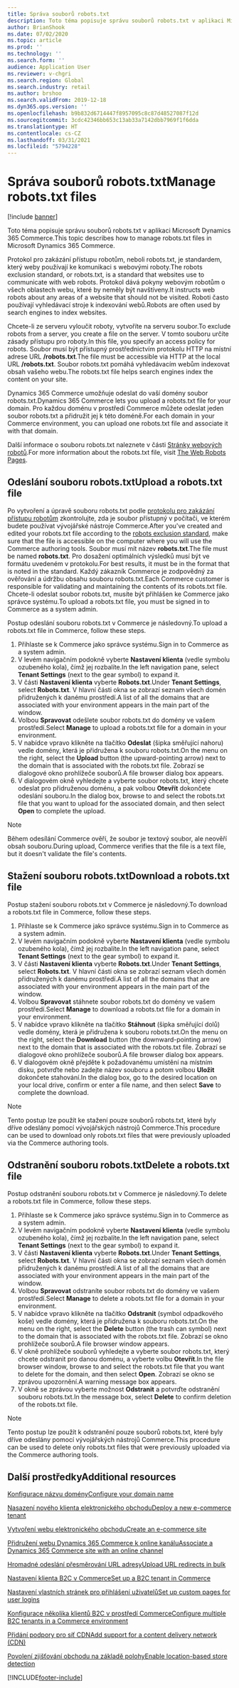 ```yaml
---
title: Správa souborů robots.txt
description: Toto téma popisuje správu souborů robots.txt v aplikaci Microsoft Dynamics 365 Commerce.
author: BrianShook
ms.date: 07/02/2020
ms.topic: article
ms.prod: ''
ms.technology: ''
ms.search.form: ''
audience: Application User
ms.reviewer: v-chgri
ms.search.region: Global
ms.search.industry: retail
ms.author: brshoo
ms.search.validFrom: 2019-12-18
ms.dyn365.ops.version: ''
ms.openlocfilehash: b9b832d6714447f8957095c8c87d48527087f12d
ms.sourcegitcommit: 3cdc42346bb653c13ab33a7142dbb7969f1f6dda
ms.translationtype: HT
ms.contentlocale: cs-CZ
ms.lasthandoff: 03/31/2021
ms.locfileid: "5794228"
---
```

# <a name="manage-robotstxt-files"></a><span data-ttu-id="0743e-103">Správa souborů robots.txt</span><span class="sxs-lookup"><span data-stu-id="0743e-103">Manage robots.txt files</span></span>

[!include [banner](includes/banner.md)]

<span data-ttu-id="0743e-104">Toto téma popisuje správu souborů robots.txt v aplikaci Microsoft Dynamics 365 Commerce.</span><span class="sxs-lookup"><span data-stu-id="0743e-104">This topic describes how to manage robots.txt files in Microsoft Dynamics 365 Commerce.</span></span>

<span data-ttu-id="0743e-105">Protokol pro zakázání přístupu robotům, neboli robots.txt, je standardem, který weby používají ke komunikaci s webovými roboty.</span><span class="sxs-lookup"><span data-stu-id="0743e-105">The robots exclusion standard, or robots.txt, is a standard that websites use to communicate with web robots.</span></span> <span data-ttu-id="0743e-106">Protokol dává pokyny webovým robotům o všech oblastech webu, které by neměly být navštíveny.</span><span class="sxs-lookup"><span data-stu-id="0743e-106">It instructs web robots about any areas of a website that should not be visited.</span></span> <span data-ttu-id="0743e-107">Roboti často používají vyhledávací stroje k indexování webů.</span><span class="sxs-lookup"><span data-stu-id="0743e-107">Robots are often used by search engines to index websites.</span></span>

<span data-ttu-id="0743e-108">Chcete-li ze serveru vyloučit roboty, vytvoříte na serveru soubor.</span><span class="sxs-lookup"><span data-stu-id="0743e-108">To exclude robots from a server, you create a file on the server.</span></span> <span data-ttu-id="0743e-109">V tomto souboru určíte zásady přístupu pro roboty.</span><span class="sxs-lookup"><span data-stu-id="0743e-109">In this file, you specify an access policy for robots.</span></span> <span data-ttu-id="0743e-110">Soubor musí být přístupný prostřednictvím protokolu HTTP na místní adrese URL **/robots.txt**.</span><span class="sxs-lookup"><span data-stu-id="0743e-110">The file must be accessible via HTTP at the local URL **/robots.txt**.</span></span> <span data-ttu-id="0743e-111">Soubor robots.txt pomáhá vyhledávacím webům indexovat obsah vašeho webu.</span><span class="sxs-lookup"><span data-stu-id="0743e-111">The robots.txt file helps search engines index the content on your site.</span></span>

<span data-ttu-id="0743e-112">Dynamics 365 Commerce umožňuje odeslat do vaší domény soubor robots.txt.</span><span class="sxs-lookup"><span data-stu-id="0743e-112">Dynamics 365 Commerce lets you upload a robots.txt file for your domain.</span></span> <span data-ttu-id="0743e-113">Pro každou doménu v prostředí Commerce můžete odeslat jeden soubor robots.txt a přidružit jej k této doméně.</span><span class="sxs-lookup"><span data-stu-id="0743e-113">For each domain in your Commerce environment, you can upload one robots.txt file and associate it with that domain.</span></span>

<span data-ttu-id="0743e-114">Další informace o souboru robots.txt naleznete v části [Stránky webových robotů](https://www.robotstxt.org/).</span><span class="sxs-lookup"><span data-stu-id="0743e-114">For more information about the robots.txt file, visit [The Web Robots Pages](https://www.robotstxt.org/).</span></span>

## <a name="upload-a-robotstxt-file"></a><span data-ttu-id="0743e-115">Odeslání souboru robots.txt</span><span class="sxs-lookup"><span data-stu-id="0743e-115">Upload a robots.txt file</span></span>

<span data-ttu-id="0743e-116">Po vytvoření a úpravě souboru robots.txt podle [protokolu pro zakázání přístupu robotům](https://www.robotstxt.org/orig.html) zkontrolujte, zda je soubor přístupný v počítači, ve kterém budete používat vývojářské nástroje Commerce.</span><span class="sxs-lookup"><span data-stu-id="0743e-116">After you've created and edited your robots.txt file according to the [robots exclusion standard](https://www.robotstxt.org/orig.html), make sure that the file is accessible on the computer where you will use the Commerce authoring tools.</span></span> <span data-ttu-id="0743e-117">Soubor musí mít název **robots.txt**.</span><span class="sxs-lookup"><span data-stu-id="0743e-117">The file must be named **robots.txt**.</span></span> <span data-ttu-id="0743e-118">Pro dosažení optimálních výsledků musí být ve formátu uvedeném v protokolu.</span><span class="sxs-lookup"><span data-stu-id="0743e-118">For best results, it must be in the format that is noted in the standard.</span></span> <span data-ttu-id="0743e-119">Každý zákazník Commerce je zodpovědný za ověřování a údržbu obsahu souboru robots.txt.</span><span class="sxs-lookup"><span data-stu-id="0743e-119">Each Commerce customer is responsible for validating and maintaining the contents of its robots.txt file.</span></span> <span data-ttu-id="0743e-120">Chcete-li odeslat soubor robots.txt, musíte být přihlášen ke Commerce jako správce systému.</span><span class="sxs-lookup"><span data-stu-id="0743e-120">To upload a robots.txt file, you must be signed in to Commerce as a system admin.</span></span>

<span data-ttu-id="0743e-121">Postup odeslání souboru robots.txt v Commerce je následovný.</span><span class="sxs-lookup"><span data-stu-id="0743e-121">To upload a robots.txt file in Commerce, follow these steps.</span></span>

1. <span data-ttu-id="0743e-122">Přihlaste se k Commerce jako správce systému.</span><span class="sxs-lookup"><span data-stu-id="0743e-122">Sign in to Commerce as a system admin.</span></span>
2. <span data-ttu-id="0743e-123">V levém navigačním podokně vyberte **Nastavení klienta** (vedle symbolu ozubeného kola), čímž jej rozbalíte.</span><span class="sxs-lookup"><span data-stu-id="0743e-123">In the left navigation pane, select **Tenant Settings** (next to the gear symbol) to expand it.</span></span>
3. <span data-ttu-id="0743e-124">V části **Nastavení klienta** vyberte **Robots.txt**.</span><span class="sxs-lookup"><span data-stu-id="0743e-124">Under **Tenant Settings**, select **Robots.txt**.</span></span> <span data-ttu-id="0743e-125">V hlavní části okna se zobrazí seznam všech domén přidružených k danému prostředí.</span><span class="sxs-lookup"><span data-stu-id="0743e-125">A list of all the domains that are associated with your environment appears in the main part of the window.</span></span>
4. <span data-ttu-id="0743e-126">Volbou **Spravovat** odešlete soubor robots.txt do domény ve vašem prostředí.</span><span class="sxs-lookup"><span data-stu-id="0743e-126">Select **Manage** to upload a robots.txt file for a domain in your environment.</span></span>
5. <span data-ttu-id="0743e-127">V nabídce vpravo klikněte na tlačítko **Odeslat** (šipka směřující nahoru) vedle domény, která je přidružena k souboru robots.txt.</span><span class="sxs-lookup"><span data-stu-id="0743e-127">On the menu on the right, select the **Upload** button (the upward-pointing arrow) next to the domain that is associated with the robots.txt file.</span></span> <span data-ttu-id="0743e-128">Zobrazí se dialogové okno prohlížeče souborů.</span><span class="sxs-lookup"><span data-stu-id="0743e-128">A file browser dialog box appears.</span></span>
6. <span data-ttu-id="0743e-129">V dialogovém okně vyhledejte a vyberte soubor robots.txt, který chcete odeslat pro přidruženou doménu, a pak volbou **Otevřít** dokončete odeslání souboru.</span><span class="sxs-lookup"><span data-stu-id="0743e-129">In the dialog box, browse to and select the robots.txt file that you want to upload for the associated domain, and then select **Open** to complete the upload.</span></span>

> [!NOTE] 
> <span data-ttu-id="0743e-130">Během odesílání Commerce ověří, že soubor je textový soubor, ale neověří obsah souboru.</span><span class="sxs-lookup"><span data-stu-id="0743e-130">During upload, Commerce verifies that the file is a text file, but it doesn't validate the file's contents.</span></span>

## <a name="download-a-robotstxt-file"></a><span data-ttu-id="0743e-131">Stažení souboru robots.txt</span><span class="sxs-lookup"><span data-stu-id="0743e-131">Download a robots.txt file</span></span>

<span data-ttu-id="0743e-132">Postup stažení souboru robots.txt v Commerce je následovný.</span><span class="sxs-lookup"><span data-stu-id="0743e-132">To download a robots.txt file in Commerce, follow these steps.</span></span>

1. <span data-ttu-id="0743e-133">Přihlaste se k Commerce jako správce systému.</span><span class="sxs-lookup"><span data-stu-id="0743e-133">Sign in to Commerce as a system admin.</span></span>
2. <span data-ttu-id="0743e-134">V levém navigačním podokně vyberte **Nastavení klienta** (vedle symbolu ozubeného kola), čímž jej rozbalíte.</span><span class="sxs-lookup"><span data-stu-id="0743e-134">In the left navigation pane, select **Tenant Settings** (next to the gear symbol) to expand it.</span></span>
3. <span data-ttu-id="0743e-135">V části **Nastavení klienta** vyberte **Robots.txt**.</span><span class="sxs-lookup"><span data-stu-id="0743e-135">Under **Tenant Settings**, select **Robots.txt**.</span></span> <span data-ttu-id="0743e-136">V hlavní části okna se zobrazí seznam všech domén přidružených k danému prostředí.</span><span class="sxs-lookup"><span data-stu-id="0743e-136">A list of all the domains that are associated with your environment appears in the main part of the window.</span></span>
4. <span data-ttu-id="0743e-137">Volbou **Spravovat** stáhnete soubor robots.txt do domény ve vašem prostředí.</span><span class="sxs-lookup"><span data-stu-id="0743e-137">Select **Manage** to download a robots.txt file for a domain in your environment.</span></span>
5. <span data-ttu-id="0743e-138">V nabídce vpravo klikněte na tlačítko **Stáhnout** (šipka směřující dolů) vedle domény, která je přidružena k souboru robots.txt.</span><span class="sxs-lookup"><span data-stu-id="0743e-138">On the menu on the right, select the **Download** button (the downward-pointing arrow) next to the domain that is associated with the robots.txt file.</span></span> <span data-ttu-id="0743e-139">Zobrazí se dialogové okno prohlížeče souborů.</span><span class="sxs-lookup"><span data-stu-id="0743e-139">A file browser dialog box appears.</span></span>
6. <span data-ttu-id="0743e-140">V dialogovém okně přejděte k požadovanému umístění na místním disku, potvrďte nebo zadejte název souboru a potom volbou **Uložit** dokončete stahování.</span><span class="sxs-lookup"><span data-stu-id="0743e-140">In the dialog box, go to the desired location on your local drive, confirm or enter a file name, and then select **Save** to complete the download.</span></span>

> [!NOTE]
> <span data-ttu-id="0743e-141">Tento postup lze použít ke stažení pouze souborů robots.txt, které byly dříve odeslány pomocí vývojářských nástrojů Commerce.</span><span class="sxs-lookup"><span data-stu-id="0743e-141">This procedure can be used to download only robots.txt files that were previously uploaded via the Commerce authoring tools.</span></span>

## <a name="delete-a-robotstxt-file"></a><span data-ttu-id="0743e-142">Odstranění souboru robots.txt</span><span class="sxs-lookup"><span data-stu-id="0743e-142">Delete a robots.txt file</span></span>

<span data-ttu-id="0743e-143">Postup odstranění souboru robots.txt v Commerce je následovný.</span><span class="sxs-lookup"><span data-stu-id="0743e-143">To delete a robots.txt file in Commerce, follow these steps.</span></span>

1. <span data-ttu-id="0743e-144">Přihlaste se k Commerce jako správce systému.</span><span class="sxs-lookup"><span data-stu-id="0743e-144">Sign in to Commerce as a system admin.</span></span>
2. <span data-ttu-id="0743e-145">V levém navigačním podokně vyberte **Nastavení klienta** (vedle symbolu ozubeného kola), čímž jej rozbalíte.</span><span class="sxs-lookup"><span data-stu-id="0743e-145">In the left navigation pane, select **Tenant Settings** (next to the gear symbol) to expand it.</span></span>
3. <span data-ttu-id="0743e-146">V části **Nastavení klienta** vyberte **Robots.txt**.</span><span class="sxs-lookup"><span data-stu-id="0743e-146">Under **Tenant Settings**, select **Robots.txt**.</span></span> <span data-ttu-id="0743e-147">V hlavní části okna se zobrazí seznam všech domén přidružených k danému prostředí.</span><span class="sxs-lookup"><span data-stu-id="0743e-147">A list of all the domains that are associated with your environment appears in the main part of the window.</span></span>
4. <span data-ttu-id="0743e-148">Volbou **Spravovat** odstraníte soubor robots.txt do domény ve vašem prostředí.</span><span class="sxs-lookup"><span data-stu-id="0743e-148">Select **Manage** to delete a robots.txt file for a domain in your environment.</span></span>
5. <span data-ttu-id="0743e-149">V nabídce vpravo klikněte na tlačítko **Odstranit** (symbol odpadkového koše) vedle domény, která je přidružena k souboru robots.txt.</span><span class="sxs-lookup"><span data-stu-id="0743e-149">On the menu on the right, select the **Delete** button (the trash can symbol) next to the domain that is associated with the robots.txt file.</span></span> <span data-ttu-id="0743e-150">Zobrazí se okno prohlížeče souborů.</span><span class="sxs-lookup"><span data-stu-id="0743e-150">A file browser window appears.</span></span>
6. <span data-ttu-id="0743e-151">V okně prohlížeče souborů vyhledejte a vyberte soubor robots.txt, který chcete odstranit pro danou doménu, a vyberte volbu **Otevřít**.</span><span class="sxs-lookup"><span data-stu-id="0743e-151">In the file browser window, browse to and select the robots.txt file that you want to delete for the domain, and then select **Open**.</span></span> <span data-ttu-id="0743e-152">Zobrazí se okno se zprávou upozornění.</span><span class="sxs-lookup"><span data-stu-id="0743e-152">A warning message box appears.</span></span>
7. <span data-ttu-id="0743e-153">V okně se zprávou vyberte možnost **Odstranit** a potvrďte odstranění souboru robots.txt.</span><span class="sxs-lookup"><span data-stu-id="0743e-153">In the message box, select **Delete** to confirm deletion of the robots.txt file.</span></span>

> [!NOTE] 
> <span data-ttu-id="0743e-154">Tento postup lze použít k odstranění pouze souborů robots.txt, které byly dříve odeslány pomocí vývojářských nástrojů Commerce.</span><span class="sxs-lookup"><span data-stu-id="0743e-154">This procedure can be used to delete only robots.txt files that were previously uploaded via the Commerce authoring tools.</span></span>

## <a name="additional-resources"></a><span data-ttu-id="0743e-155">Další prostředky</span><span class="sxs-lookup"><span data-stu-id="0743e-155">Additional resources</span></span>

[<span data-ttu-id="0743e-156">Konfigurace názvu domény</span><span class="sxs-lookup"><span data-stu-id="0743e-156">Configure your domain name</span></span>](configure-your-domain-name.md)

[<span data-ttu-id="0743e-157">Nasazení nového klienta elektronického obchodu</span><span class="sxs-lookup"><span data-stu-id="0743e-157">Deploy a new e-commerce tenant</span></span>](deploy-ecommerce-site.md)

[<span data-ttu-id="0743e-158">Vytvoření webu elektronického obchodu</span><span class="sxs-lookup"><span data-stu-id="0743e-158">Create an e-commerce site</span></span>](create-ecommerce-site.md)

[<span data-ttu-id="0743e-159">Přidružení webu Dynamics 365 Commerce k online kanálu</span><span class="sxs-lookup"><span data-stu-id="0743e-159">Associate a Dynamics 365 Commerce site with an online channel</span></span>](associate-site-online-store.md)

[<span data-ttu-id="0743e-160">Hromadné odeslání přesměrování URL adresy</span><span class="sxs-lookup"><span data-stu-id="0743e-160">Upload URL redirects in bulk</span></span>](upload-bulk-redirects.md)

[<span data-ttu-id="0743e-161">Nastavení klienta B2C v Commerce</span><span class="sxs-lookup"><span data-stu-id="0743e-161">Set up a B2C tenant in Commerce</span></span>](set-up-B2C-tenant.md)

[<span data-ttu-id="0743e-162">Nastavení vlastních stránek pro přihlášení uživatelů</span><span class="sxs-lookup"><span data-stu-id="0743e-162">Set up custom pages for user logins</span></span>](custom-pages-user-logins.md)

[<span data-ttu-id="0743e-163">Konfigurace několika klientů B2C v prostředí Commerce</span><span class="sxs-lookup"><span data-stu-id="0743e-163">Configure multiple B2C tenants in a Commerce environment</span></span>](configure-multi-B2C-tenants.md)

[<span data-ttu-id="0743e-164">Přidání podpory pro síť CDN</span><span class="sxs-lookup"><span data-stu-id="0743e-164">Add support for a content delivery network (CDN)</span></span>](add-cdn-support.md)

[<span data-ttu-id="0743e-165">Povolení zjišťování obchodu na základě polohy</span><span class="sxs-lookup"><span data-stu-id="0743e-165">Enable location-based store detection</span></span>](enable-store-detection.md)


[!INCLUDE[footer-include](../includes/footer-banner.md)]
